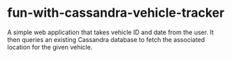 # fun-with-cassandra-vehicle-tracker

A simple web application that takes vehicle ID and date from the user. It then queries an existing Cassandra database to fetch the associated location for the given vehicle.
